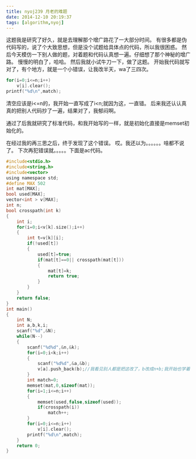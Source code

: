 ```yaml
---
title: nyoj239 月老的难题
date: 2014-12-10 20:19:37
tags: [algorithm,nyoj]
---
```

这题我是研究了好久，就是去理解那个增广路花了一大部分时间。
有很多都是伪代码写的，说了个大致思想，但是没个试题给具体点的代码，所以我很困惑。
然后今天模仿一下别人做的题，对着题和代码认真想一遍。仔细想了那个神秘的增广路。
慢慢的明白了，哈哈。
然后我就小试牛刀一下，做了这题。
开始我代码就写对了，有个地方，就是一个小错误，让我改半天，wa了三四次。

```c
for(i=0;i<=n;i++)
	v[i].clear();
printf("%d\n",match);
```

清空应该是i<=n的，我开始一直写成了i<n;就因为这，一直错。
后来我还认认真真的把别人代码抄了一遍，结果对了，我郁闷啊。

通过了后我就研究了标准代码，和我开始写的一样，就是初始化直接是memset初始化的。

在经过我的再三思之后，终于发现了这个错误。
哎。我还以为。。。。。。啥都不说了。
下次再犯错误就。。。。。下面是ac代码。

```c
#include<stdio.h>  
#include<string.h>  
#include<vector>  
using namespace std;  
#define MAX 502  
int mat[MAX];  
bool used[MAX];  
vector<int > v[MAX];  
int n;  
bool crosspath(int k)  
{  
    int i;  
    for(i=0;i<v[k].size();i++)  
    {  
        int t=v[k][i];  
        if(!used[t])  
        {  
            used[t]=true;  
            if(mat[t]==0|| crosspath(mat[t]))  
            {  
                mat[t]=k;  
                return true;  
            }  
        }  
    }  
    return false;  
}  
int main()  
{  
    int N;  
    int a,b,k,i;  
    scanf("%d",&N);  
    while(N--)  
    {  
        scanf("%d%d",&n,&k);  
        for(i=0;i<k;i++)  
        {  
            scanf("%d%d",&a,&b);  
            v[a].push_back(b);//我看见别人都是把这改了，b改成n+b;我开始也学着他们改，但是后来我发现改了没用，根本没影响。  
        }  
        int match=0;  
        memset(mat,0,sizeof(mat));  
        for(i=1;i<=n;i++)  
        {  
            memset(used,false,sizeof(used));  
            if(crosspath(i))  
                match++;  
        }  
        for(i=0;i<=n;i++)  
            v[i].clear();  
        printf("%d\n",match);  
    }  
    return 0;  
}
```